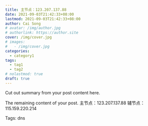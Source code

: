 ```yaml
---
title: 主节点：123.207.137.88
date: 2021-09-03T21:42:33+08:00
lastmod: 2021-09-03T21:42:33+08:00
author: Cai Song
# avatar: /img/author.jpg
# authorlink: https://author.site
cover: /img/cover.jpg
# images:
#   - /img/cover.jpg
categories:
  - category1
tags:
  - tag1
  - tag2
# nolastmod: true
draft: true
---
```


Cut out summary from your post content here.

<!--more-->

The remaining content of your post.
主节点：123.207.137.88
辅节点：115.159.220.214

Tags:
  dns